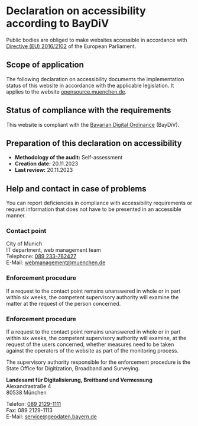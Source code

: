 # Declaration on accessibility according to BayDiV

Public bodies are obliged to make websites accessible in accordance with [Directive (EU) 2016/2102](https://eur-lex.europa.eu/legal-content/EN/ALL/?uri=LEGISSUM%3A4314916) of the European Parliament.

## Scope of application

The following declaration on accessibility documents the implementation status of this website in accordance with the applicable legislation. It applies to the website [opensource.muenchen.de](https://opensource.muenchen.de).

## Status of compliance with the requirements

This website is compliant with the [Bavarian Digital Ordinance](https://www.gesetze-bayern.de/Content/Document/BayDiV) (BayDiV).

## Preparation of this declaration on accessibility

- **Methodology of the audit:** Self-assessment
- **Creation date:** 20.11.2023
- **Last review:** 20.11.2023

## Help and contact in case of problems

You can report deficiencies in compliance with accessibility requirements or request information that does not have to be presented in an accessible manner.

### Contact point

City of Munich  
IT department, web management team  
Telephone: <a href="tel:+4989233782427" rel="me">089 233-782427</a>  
E-Mail: [webmanagement@muenchen.de](mailto:webmanagement@muenchen.de)


### Enforcement procedure

If a request to the contact point remains unanswered in whole or in part within six weeks, the competent supervisory authority will examine the matter at the request of the person concerned.


### Enforcement procedure

If a request to the contact point remains unanswered in whole or in part within six weeks, the competent supervisory authority will examine, at the request of the users concerned, whether measures need to be taken against the operators of the website as part of the monitoring process.

The supervisory authority responsible for the enforcement procedure is the State Office for Digitization, Broadband and Surveying.

**Landesamt für Digitalisierung, Breitband und Vermessung**  
Alexandrastraße 4  
80538 München

Telefon: <a href="tel:+498921291111" rel="me">089 2129-1111</a>  
Fax: 089 2129-1113  
E-Mail: [service@geodaten.bayern.de](mailto:service@geodaten.bayern.de)
